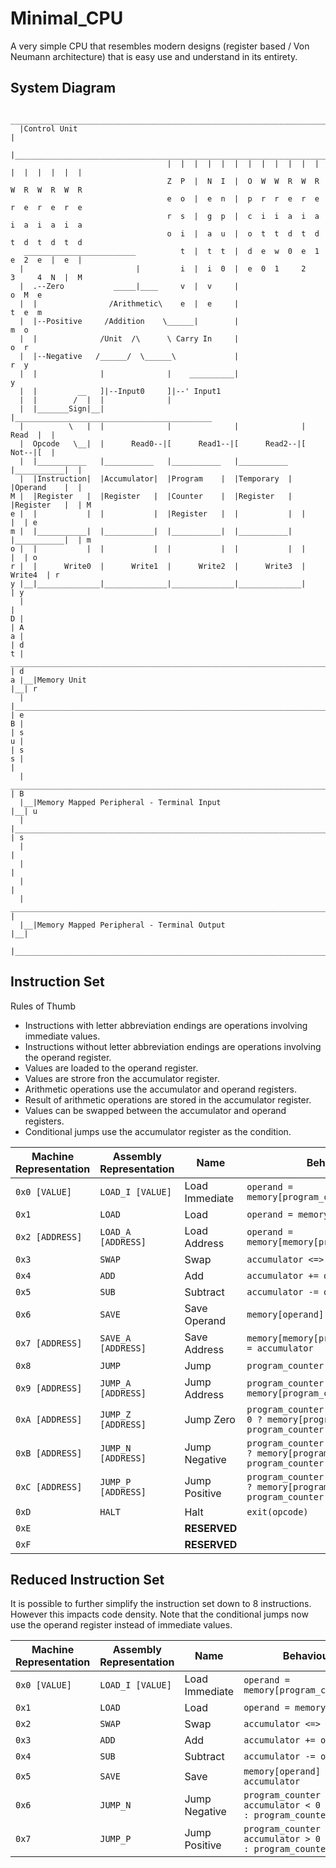 # Minimal_CPU
A very simple CPU that resembles modern designs (register based / Von Neumann architecture) that is easy use and understand in its entirety.

## System Diagram
```
   ___________________________________________________________________________________
  |Control Unit                                                                       |
  |___________________________________________________________________________________|
                                   |  |  |  |  |  |  |  |  |  |  |  |  |  |  |  |  |  |
                                   Z  P  |  N  I  |  O  W  W  R  W  R  W  R  W  R  W  R
                                   e  o  |  e  n  |  p  r  r  e  r  e  r  e  r  e  r  e
                                   r  s  |  g  p  |  c  i  i  a  i  a  i  a  i  a  i  a
                                   o  i  |  a  u  |  o  t  t  d  t  d  t  d  t  d  t  d
   _________________________          t  |  t  t  |  d  e  w  0  e  1  e  2  e  |  e  |
  |                         |         i  |  i  0  |  e  0  1     2     3     4  N  |  M
  |  .--Zero           _____|____     v  |  v     |                             o  M  e
  |  |                /Arithmetic\    e  |  e     |                             t  e  m
  |  |--Positive     /Addition    \______|        |                                m  o
  |  |              /Unit  /\      \ Carry In     |                                o  r
  |  |--Negative   /______/  \______\             |                                r  y
  |  |              |              |    __________|                                y
  |  |         __   ]|--Input0     ]|--' Input1
  |  |        /  |  |              |
  |  |_______Sign|__|              |____________________________________________
  |          \   |  |              |              |              |     Read  |  |
  |  Opcode   \__|  |      Read0--|[      Read1--|[      Read2--|[     Not--|[  |
  |  |___________   |___________   |___________   |___________   |___________|  |
  |  |Instruction|  |Accumulator|  |Program    |  |Temporary  |  |Operand    |  |
M |  |Register   |  |Register   |  |Counter    |  |Register   |  |Register   |  | M
e |  |           |  |           |  |Register   |  |           |  |           |  | e
m |  |___________|  |___________|  |___________|  |___________|  |___________|  | m
o |  |           |  |           |  |           |  |           |  |           |  | o
r |  |      Write0  |      Write1  |      Write2  |      Write3  |      Write4  | r
y |__|______________|______________|______________|______________|              | y
  |                                                                             |
D |                                                                             | A
a |                                                                             | d
t |   _______________________________________________________________________   | d
a |__|Memory Unit                                                            |__| r
  |  |_______________________________________________________________________|  | e
B |                                                                             | s
u |                                                                             | s
s |                                                                             |
  |   _______________________________________________________________________   | B
  |__|Memory Mapped Peripheral - Terminal Input                              |__| u
  |  |_______________________________________________________________________|  | s
  |                                                                             |
  |                                                                             |
  |                                                                             |
  |   _______________________________________________________________________   |
  |__|Memory Mapped Peripheral - Terminal Output                             |__|
     |_______________________________________________________________________|
```

## Instruction Set

Rules of Thumb
- Instructions with letter abbreviation endings are operations involving immediate values.
- Instructions without letter abbreviation endings are operations involving the operand register.
- Values are loaded to the operand register.
- Values are strore fron the accumulator register.
- Arithmetic operations use the accumulator and operand registers.
- Result of arithmetic operations are stored in the accumulator register.
- Values can be swapped between the accumulator and operand registers.
- Conditional jumps use the accumulator register as the condition.

Machine Representation|Assembly Representation| Name         |Behaviour
----------------------|-----------------------|--------------|----------------------------------------------------------------------------------------
```0x0 [VALUE]```     |```LOAD_I [VALUE]```   |Load Immediate|```operand = memory[program_counter++]```
```0x1```             |```LOAD```             |Load          |```operand = memory[operand]```
```0x2 [ADDRESS]```   |```LOAD_A [ADDRESS]``` |Load Address  |```operand = memory[memory[program_counter++]]```
```0x3```             |```SWAP```             |Swap          |```accumulator <=> operand```
```0x4```             |```ADD```              |Add           |```accumulator += operand```
```0x5```             |```SUB```              |Subtract      |```accumulator -= operand```
```0x6```             |```SAVE```             |Save Operand  |```memory[operand] = accumulator```
```0x7 [ADDRESS]```   |```SAVE_A [ADDRESS]``` |Save Address  |```memory[memory[program_counter++]] = accumulator```
```0x8```             |```JUMP```             |Jump          |```program_counter = memory[operand]```
```0x9 [ADDRESS]```   |```JUMP_A [ADDRESS]``` |Jump Address  |```program_counter = memory[program_counter]```
```0xA [ADDRESS]```   |```JUMP_Z [ADDRESS]``` |Jump Zero     |```program_counter = accumulator == 0 ? memory[program_counter] : program_counter + 1```
```0xB [ADDRESS]```   |```JUMP_N [ADDRESS]``` |Jump Negative |```program_counter = accumulator < 0 ? memory[program_counter] : program_counter + 1```
```0xC [ADDRESS]```   |```JUMP_P [ADDRESS]``` |Jump Positive |```program_counter = accumulator > 0 ? memory[program_counter] : program_counter + 1```
```0xD```             |```HALT```             |Halt          |```exit(opcode)```
```0xE```             |                       |**RESERVED**  |
```0xF```             |                       |**RESERVED**  |

## Reduced Instruction Set

It is possible to further simplify the instruction set down to 8 instructions. However this impacts code density. Note that the conditional jumps now use the operand register instead of immediate values.  

Machine Representation|Assembly Representation| Name         |Behaviour
----------------------|-----------------------|--------------|----------------------------------------------------------------------------------------
```0x0 [VALUE]```     |```LOAD_I [VALUE]```   |Load Immediate|```operand = memory[program_counter++]```
```0x1```             |```LOAD```             |Load          |```operand = memory[operand]```
```0x2```             |```SWAP```             |Swap          |```accumulator <=> operand```
```0x3```             |```ADD```              |Add           |```accumulator += operand```
```0x4```             |```SUB```              |Subtract      |```accumulator -= operand```
```0x5```             |```SAVE```             |Save          |```memory[operand] = accumulator```
```0x6```             |```JUMP_N```           |Jump Negative |```program_counter = accumulator < 0 ? operand : program_counter + 1```
```0x7```             |```JUMP_P```           |Jump Positive |```program_counter = accumulator > 0 ? operand : program_counter + 1```
